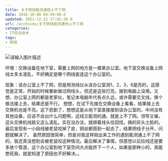 ```yaml
---
title: 关于网线能测通但上不了网
date: 2016-10-08 04:59:00.0
updated: 2021-12-22 17:01:20.0
url: /archives/关于网线能测通但上不了网
categories: 
- IT综合技术
tags: 
- 网络
---
```


<p><img src="https://cdn.uu126.cn/wp-content/uploads/2016/10/CgQI01UCUouAJY64AAOvVBLcfWQ89800.jpg" alt="请输入图片描述" title="请输入图片描述"></p><p>环境：交换设备在地下室，需要上网的地方是一楼某办公室。地下室交换设备上网线太多太凌乱，不好确定是哪个网线直连这个办公室的。</p><p>现象：该办公室上不了网，但是用测线仪从该办公室测1，2，3，6是亮的，这感觉是正常，开始的时候重新做过网线头，但还是这些灯亮，接到电脑上没用。又想，办公室上网的都是老家伙，笔记本电脑年代有点久远，或许需要交叉线，换个做法接上去，结果还是不行。 想想，在试下先接在交换设备上看看，结果接上去交换机也是不亮。这下悲剧了，想想这是从地下室直接接到该办公室的，中间没有其他设备，应该不会出什么问题啊，这线又能测的通。就是上不了网。领导又催，这头交换机线路又这么凌乱。实在没办法，就顺着线头往回找，搞的灰头土脸的。最后发现有一小段线被老鼠咬掉了皮，铜丝都搭到一起去了，结果把线子分开，问题就解决了。 虽然原因很简单，但是对我这样刚出来工作的遇到能测通上不了网的，我还真没想到会被老鼠咬这种情况。最后解决了事情，但感觉以后拉线还是要多放个管道，这个办公室到地下室空间大点能挤下一个人，如果是那种小的，真能憋死我，就是知道了原因也不好解决。。</p>
